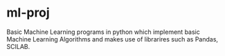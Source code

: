 # ml-proj
Basic Machine Learning programs in python which implement basic Machine Learning Algorithms and makes use of librarires such as Pandas, SCILAB.

